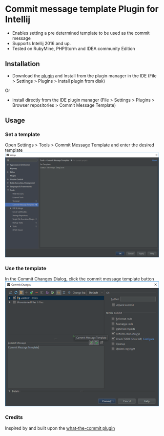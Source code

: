 # Commit message template Plugin for Intellij
- Enables setting a pre determined template to be used as the commit message
- Supports Intellij 2016 and up.
- Tested on RubyMine, PHPStorm and IDEA community Edition

## Installation
- Download the [plugin](https://plugins.jetbrains.com/idea/plugin/9364-commit-message-template) and Install from the plugin manager in the IDE (File > Settings > Plugins > Install plugin from disk)

 Or

- Install directly from the IDE plugin manager (File > Settings > Plugins > Browser repositories > Commit Message Template)

## Usage

### Set a template
Open Settings > Tools > Commit Message Template and enter the desired template
![Screenshot](Settings.png)

### Use the template
In the Commit Changes Dialog, click the commit message template button
![Screenshot](Commit.png)

### Credits
Inspired by and built upon the [what-the-commit plugin](https://github.com/darekkay/what-the-commit)